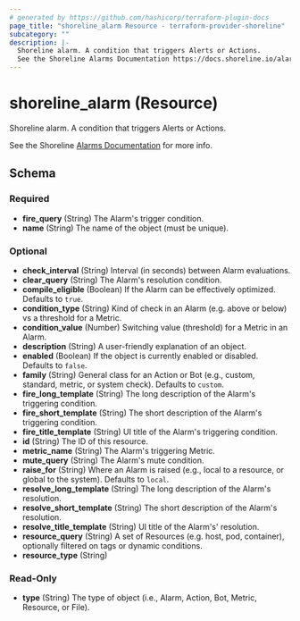 ```yaml
---
# generated by https://github.com/hashicorp/terraform-plugin-docs
page_title: "shoreline_alarm Resource - terraform-provider-shoreline"
subcategory: ""
description: |-
  Shoreline alarm. A condition that triggers Alerts or Actions.
  See the Shoreline Alarms Documentation https://docs.shoreline.io/alarms for more info.
---
```


# shoreline_alarm (Resource)

Shoreline alarm. A condition that triggers Alerts or Actions.

See the Shoreline [Alarms Documentation](https://docs.shoreline.io/alarms) for more info.



<!-- schema generated by tfplugindocs -->
## Schema

### Required

- **fire_query** (String) The Alarm's trigger condition.
- **name** (String) The name of the object (must be unique).

### Optional

- **check_interval** (String) Interval (in seconds) between Alarm evaluations.
- **clear_query** (String) The Alarm's resolution condition.
- **compile_eligible** (Boolean) If the Alarm can be effectively optimized. Defaults to `true`.
- **condition_type** (String) Kind of check in an Alarm (e.g. above or below) vs a threshold for a Metric.
- **condition_value** (Number) Switching value (threshold) for a Metric in an Alarm.
- **description** (String) A user-friendly explanation of an object.
- **enabled** (Boolean) If the object is currently enabled or disabled. Defaults to `false`.
- **family** (String) General class for an Action or Bot (e.g., custom, standard, metric, or system check). Defaults to `custom`.
- **fire_long_template** (String) The long description of the Alarm's triggering condition.
- **fire_short_template** (String) The short description of the Alarm's triggering condition.
- **fire_title_template** (String) UI title of the Alarm's triggering condition.
- **id** (String) The ID of this resource.
- **metric_name** (String) The Alarm's triggering Metric.
- **mute_query** (String) The Alarm's mute condition.
- **raise_for** (String) Where an Alarm is raised (e.g., local to a resource, or global to the system). Defaults to `local`.
- **resolve_long_template** (String) The long description of the Alarm's resolution.
- **resolve_short_template** (String) The short description of the Alarm's resolution.
- **resolve_title_template** (String) UI title of the Alarm's' resolution.
- **resource_query** (String) A set of Resources (e.g. host, pod, container), optionally filtered on tags or dynamic conditions.
- **resource_type** (String)

### Read-Only

- **type** (String) The type of object (i.e., Alarm, Action, Bot, Metric, Resource, or File).


